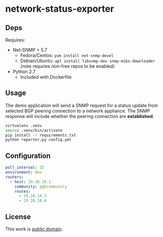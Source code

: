# network-status-exporter

## Deps

Requires:
* Net-SNMP > 5.7 
  * Fedora/Centos: `yum install net-snmp-devel`
  * Debian/Ubuntu: `apt install libsnmp-dev snmp-mibs-downloader` (note requries non-free repos to be enabled)
* Python 2.7
  * Included with Dockerfile

## Usage

The demo application will send a SNMP request for a status update from selected BGP peering connection to a network appliance. The SNMP response will include whether the peering connection are **established**.

```bash
virtualenv .venv
source .venv/bin/activate
pip install -r requirements.txt
python reporter.py config.yml
```

## Configuration

```yaml
poll_interval: 15
environment: dev
routers:
  - host: 29.38.10.2
    community: pgbcommunity
    routes:
      - 29.28.10.3
      - 29.28.10.4
```

## License

This work is [public domain](https://creativecommons.org/publicdomain/zero/1.0/).
